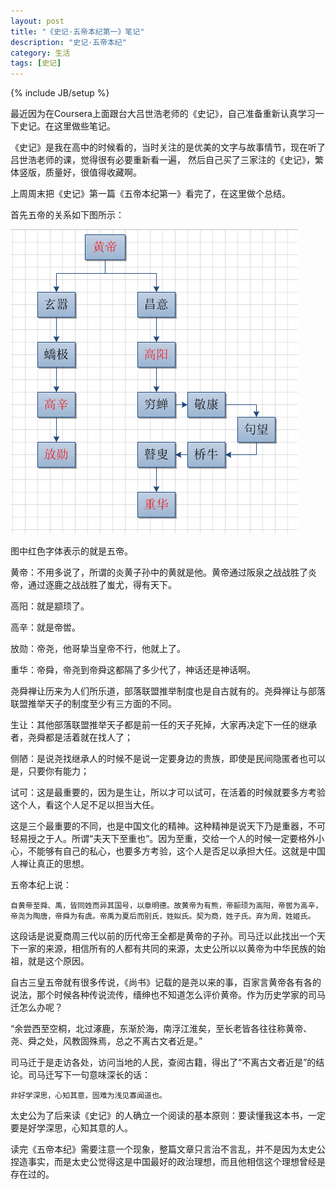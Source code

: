```yaml
---
layout: post
title: "《史记·五帝本纪第一》笔记"
description: "史记·五帝本纪"
category: 生活
tags: [史记]
---
```

{% include JB/setup %}

最近因为在Coursera上面跟台大吕世浩老师的《史记》，自己准备重新认真学习一下史记。在这里做些笔记。

《史记》是我在高中的时候看的，当时关注的是优美的文字与故事情节，现在听了吕世浩老师的课，觉得很有必要重新看一遍，
然后自己买了三家注的《史记》，繁体竖版，质量好，很值得收藏啊。

上周周末把《史记》第一篇《五帝本纪第一》看完了，在这里做个总结。


首先五帝的关系如下图所示：

![](/assets/img/wudibenji/1.png)

图中红色字体表示的就是五帝。

黄帝：不用多说了，所谓的炎黄子孙中的黄就是他。黄帝通过阪泉之战战胜了炎帝，通过逐鹿之战战胜了蚩尤，得有天下。

高阳：就是颛顼了。

高辛：就是帝喾。

放勋：帝尧，他哥挚当皇帝不行，他就上了。

重华：帝舜，帝尧到帝舜这都隔了多少代了，神话还是神话啊。



尧舜禅让历来为人们所乐道，部落联盟推举制度也是自古就有的。尧舜禅让与部落联盟推举天子的制度至少有三方面的不同。

生让：其他部落联盟推举天子都是前一任的天子死掉，大家再决定下一任的继承者，尧舜都是活着就在找人了；

侧陋：是说尧找继承人的时候不是说一定要身边的贵族，即使是民间隐匿者也可以是，只要你有能力；

试可：这是最重要的，因为是生让，所以才可以试可，在活着的时候就要多方考验这个人，看这个人足不足以担当大任。

这是三个最重要的不同，也是中国文化的精神。这种精神是说天下乃是重器，不可轻易授之于人。所谓“夫天下至重也”。因为至重，交给一个人的时候一定要格外小心，不能够有自己的私心，也要多方考验，这个人是否足以承担大任。这就是中国人禅让真正的思想。



五帝本纪上说：

	自黄帝至舜、禹，皆同姓而异其国号，以章明德。故黄帝为有熊，帝颛顼为高阳，帝喾为高辛，帝尧为陶唐，帝舜为有虞。帝禹为夏后而别氏，姓姒氏。契为商，姓子氏。弃为周，姓姬氏。

这段话是说夏商周三代以前的历代帝王全都是黄帝的子孙。司马迁以此找出一个天下一家的来源，相信所有的人都有共同的来源，太史公所以以黄帝为中华民族的始祖，就是这个原因。



自古三皇五帝就有很多传说，《尚书》记载的是尧以来的事，百家言黄帝各有各的说法，那个时候各种传说流传，缙绅也不知道怎么评价黄帝。作为历史学家的司马迁怎么办呢？

“余尝西至空桐，北过涿鹿，东渐於海，南浮江淮矣，至长老皆各往往称黄帝、尧、舜之处，风教固殊焉，总之不离古文者近是。”

司马迁于是走访各处，访问当地的人民，查阅古籍，得出了“不离古文者近是”的结论。司马迁写下一句意味深长的话：

	非好学深思，心知其意，固难为浅见寡闻道也。

太史公为了后来读《史记》的人确立一个阅读的基本原则：要读懂我这本书，一定要是好学深思，心知其意的人。


读完《五帝本纪》需要注意一个现象，整篇文章只言治不言乱，并不是因为太史公捏造事实，而是太史公觉得这是中国最好的政治理想，而且他相信这个理想曾经是存在过的。